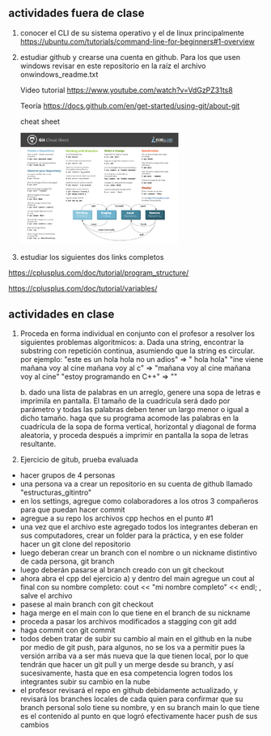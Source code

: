 ## actividades fuera de clase

1. conocer el CLI de su sistema operativo y el de linux principalmente
   https://ubuntu.com/tutorials/command-line-for-beginners#1-overview

2. estudiar github y crearse una cuenta en github. Para los que usen windows revisar en este repositorio en la raíz el archivo onwindows_readme.txt

   Video tutorial
   https://www.youtube.com/watch?v=VdGzPZ31ts8

   Teoría
   https://docs.github.com/en/get-started/using-git/about-git

   cheat sheet

   <img src="media/cheat sheet github.png" width=65% height=65%>

3. estudiar los siguientes dos links completos

https://cplusplus.com/doc/tutorial/program_structure/

https://cplusplus.com/doc/tutorial/variables/

## actividades en clase

1. Proceda en forma individual en conjunto con el profesor a resolver los siguientes problemas algoritmicos:
   a. Dada una string, encontrar la substring con repetición continua, asumiendo que la string es circular. por ejemplo:
   "este es un hola hola no un adios" => " hola hola"
   "ine viene mañana voy al cine mañana voy al c" => "mañana voy al cine mañana voy al cine"
   "estoy programando en C++" => ""

   b. dado una lista de palabras en un arreglo, genere una sopa de letras e imprímila en pantalla. El tamaño de la cuadrícula será dado por parámetro y todas las palabras deben tener un largo menor o igual a dicho tamaño. haga que su programa acomode las palabras en la cuadrícula de la sopa de forma vertical, horizontal y diagonal de forma aleatoria, y proceda después a imprimir en pantalla la sopa de letras resultante.

2. Ejercicio de gitub, prueba evaluada

- hacer grupos de 4 personas
- una persona va a crear un repositorio en su cuenta de github llamado "estructuras_gitintro"
- en los settings, agregue como colaboradores a los otros 3 compañeros para que puedan hacer commit
- agregue a su repo los archivos cpp hechos en el punto #1
- una vez que el archivo este agregado todos los integrantes deberan en sus computadores, crear un folder para la práctica, y en ese folder hacer un git clone del repositorio
- luego deberan crear un branch con el nombre o un nickname distintivo de cada persona, git branch
- luego deberán pasarse al branch creado con un git checkout
- ahora abra el cpp del ejercicio a) y dentro del main agregue un cout al final con su nombre completo: cout << "mi nombre completo" << endl; , salve el archivo
- pasese al main branch con git checkout
- haga merge en el main con lo que tiene en el branch de su nickname
- proceda a pasar los archivos modificados a stagging con git add
- haga commit con git commit
- todos deben tratar de subir su cambio al main en el github en la nube por medio de git push, para algunos, no se los va a permitir pues la versión arriba va a ser más nueva que la que tienen local, por lo que tendrán que hacer un git pull y un merge desde su branch, y así sucesivamente, hasta que en esa competencia logren todos los integrantes subir su cambio en la nube
- el profesor revisará el repo en github debidamente actualizado, y revisará los branches locales de cada quien para confirmar que su branch personal solo tiene su nombre, y en su branch main lo que tiene es el contenido al punto en que logró efectivamente hacer push de sus cambios
